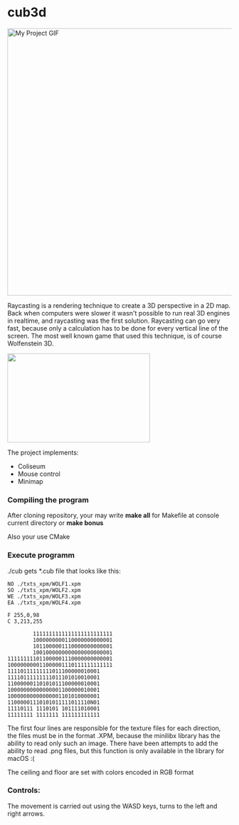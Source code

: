 # cub3d
<p> 
  <img src="./cub.gif" alt="My Project GIF" width="800" height="600">
</p>
<p>
  Raycasting is a rendering technique to create a 3D perspective in a 2D map. Back when computers were slower it wasn't possible to run real 3D engines in realtime, and raycasting was the first solution. Raycasting can go very fast, because only a calculation has to be done for every vertical line of the screen. The most well known game that used this technique, is of course Wolfenstein 3D.
</p>
<p>
  <img alt="" src="https://lodev.org/cgtutor/images/wolf3d.jpg" style="width: 320px; height: 200px;">
</p>
<p>
  The project implements:
  <ul>
   <li>Сoliseum</li>
   <li>Mouse control</li>
   <li>Minimap</li>
  </ul>
</p>
<h3>
  Compiling the program
</h3>
<p>
    After cloning repository, your may write <b>make all</b> for Makefile at console current directory or <b>make bonus</b>
  <p> Also your use CMake</p>
</p>
<h3>
  Execute programm
</h3>
<p>
  ./cub gets *.cub file that looks like this:
</p>  

```
NO ./txts_xpm/WOLF1.xpm
SO ./txts_xpm/WOLF2.xpm
WE ./txts_xpm/WOLF3.xpm
EA ./txts_xpm/WOLF4.xpm

F 255,0,98
C 3,213,255

        1111111111111111111111111
        1000000000110000000000001
        1011000001110000000000001
        1001000000000000000000001
111111111011000001110000000000001
100000000011000001110111111111111
11110111111111011100000010001
11110111111111011101010010001
11000000110101011100000010001
10000000000000001100000010001
10000000000000001101010000001
11000001110101011111011110N01
11110111 1110101 101111010001
11111111 1111111 111111111111
```

<p>
  The first four lines are responsible for the texture files for each direction, the files must be in the format .XPM, because the minilibx library has the ability to read only such an image. There have been attempts to add the ability to read .png files, but this function is only available in the library for macOS :(
</p>
<p>
  The ceiling and floor are set with colors encoded in RGB format
</p>
<h3>
  Сontrols:
</h3>
<p>
  The movement is carried out using the WASD keys, turns to the left and right arrows.
</p>
